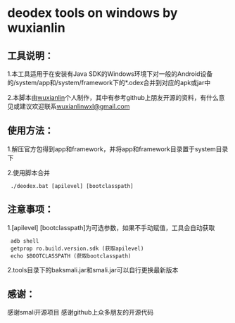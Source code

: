 deodex tools on windows by wuxianlin
==================

工具说明：
------------------
1.本工具适用于在安装有Java SDK的Windows环境下对一般的Android设备的/system/app和/system/framework下的*.odex合并到对应的apk或jar中

2.本脚本由[wuxianlin](http://weibo.com/wuxianlin000000)个人制作，其中有参考github上朋友开源的资料，有什么意见或建议欢迎联系[wuxianlinwxl@gmail.com](malito:wuxianlinwxl@gmail.com)

使用方法：
----------
1.解压官方包得到app和framework，并将app和framework目录置于system目录下

2.使用脚本合并

     ./deodex.bat [apilevel] [bootclasspath]

注意事项：
-------
1.[apilevel] [bootclasspath]为可选参数，如果不手动赋值，工具会自动获取

     adb shell
     getprop ro.build.version.sdk (获取apilevel)
     echo $BOOTCLASSPATH (获取bootclasspath)

2.tools目录下的baksmali.jar和smali.jar可以自行更换最新版本

感谢：
-------
感谢smali开源项目
感谢github上众多朋友的开源代码
